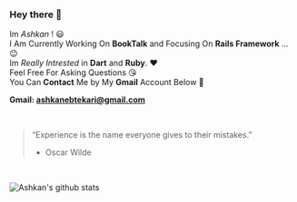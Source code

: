 ### Hey there 👋

Im *Ashkan* ! :smiley: <br>
I Am Currently Working On **BookTalk** and Focusing On **Rails Framework** ... :wink: <br>
Im *Really Intrested* in **Dart** and **Ruby**. :heart: <br>
Feel Free For Asking Questions :kissing_heart: <br>
You Can **Contact** Me by My **Gmail** Account Below :facepunch: <br>

**Gmail: ashkanebtekari@gmail.com**

<br>

> “Experience is the name everyone gives to their mistakes.”
> -  Oscar Wilde

<br>


![Ashkan's github stats](https://github-readme-stats.vercel.app/api?username=Chamepp&show_icons=true&theme=default)

<br>
<br>
<br>
